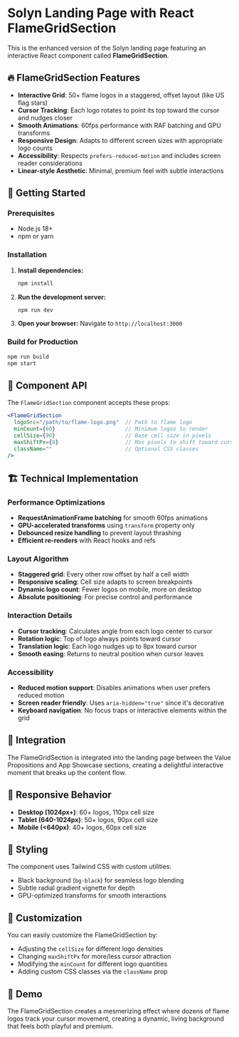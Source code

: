 # Solyn Landing Page with React FlameGridSection

This is the enhanced version of the Solyn landing page featuring an interactive React component called **FlameGridSection**.

## 🔥 FlameGridSection Features

- **Interactive Grid**: 50+ flame logos in a staggered, offset layout (like US flag stars)
- **Cursor Tracking**: Each logo rotates to point its top toward the cursor and nudges closer
- **Smooth Animations**: 60fps performance with RAF batching and GPU transforms
- **Responsive Design**: Adapts to different screen sizes with appropriate logo counts
- **Accessibility**: Respects `prefers-reduced-motion` and includes screen reader considerations
- **Linear-style Aesthetic**: Minimal, premium feel with subtle interactions

## 🚀 Getting Started

### Prerequisites
- Node.js 18+ 
- npm or yarn

### Installation

1. **Install dependencies:**
   ```bash
   npm install
   ```

2. **Run the development server:**
   ```bash
   npm run dev
   ```

3. **Open your browser:**
   Navigate to `http://localhost:3000`

### Build for Production

```bash
npm run build
npm start
```

## 🎨 Component API

The `FlameGridSection` component accepts these props:

```jsx
<FlameGridSection
  logoSrc="/path/to/flame-logo.png"  // Path to flame logo
  minCount={60}                      // Minimum logos to render
  cellSize={90}                      // Base cell size in pixels
  maxShiftPx={8}                     // Max pixels to shift toward cursor
  className=""                       // Optional CSS classes
/>
```

## 🏗️ Technical Implementation

### Performance Optimizations
- **RequestAnimationFrame batching** for smooth 60fps animations
- **GPU-accelerated transforms** using `transform` property only
- **Debounced resize handling** to prevent layout thrashing
- **Efficient re-renders** with React hooks and refs

### Layout Algorithm
- **Staggered grid**: Every other row offset by half a cell width
- **Responsive scaling**: Cell size adapts to screen breakpoints
- **Dynamic logo count**: Fewer logos on mobile, more on desktop
- **Absolute positioning**: For precise control and performance

### Interaction Details
- **Cursor tracking**: Calculates angle from each logo center to cursor
- **Rotation logic**: Top of logo always points toward cursor
- **Translation logic**: Each logo nudges up to 8px toward cursor
- **Smooth easing**: Returns to neutral position when cursor leaves

### Accessibility
- **Reduced motion support**: Disables animations when user prefers reduced motion
- **Screen reader friendly**: Uses `aria-hidden="true"` since it's decorative
- **Keyboard navigation**: No focus traps or interactive elements within the grid

## 🎯 Integration

The FlameGridSection is integrated into the landing page between the Value Propositions and App Showcase sections, creating a delightful interactive moment that breaks up the content flow.

## 📱 Responsive Behavior

- **Desktop (1024px+)**: 60+ logos, 110px cell size
- **Tablet (640-1024px)**: 50+ logos, 90px cell size  
- **Mobile (<640px)**: 40+ logos, 60px cell size

## 🎨 Styling

The component uses Tailwind CSS with custom utilities:
- Black background (`bg-black`) for seamless logo blending
- Subtle radial gradient vignette for depth
- GPU-optimized transforms for smooth interactions

## 🔧 Customization

You can easily customize the FlameGridSection by:
- Adjusting the `cellSize` for different logo densities
- Changing `maxShiftPx` for more/less cursor attraction
- Modifying the `minCount` for different logo quantities
- Adding custom CSS classes via the `className` prop

## 🌟 Demo

The FlameGridSection creates a mesmerizing effect where dozens of flame logos track your cursor movement, creating a dynamic, living background that feels both playful and premium.

